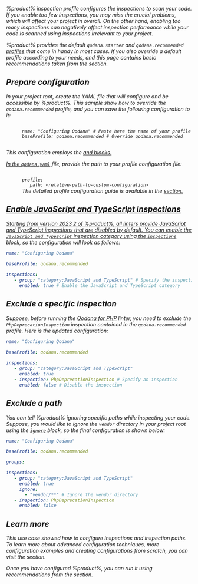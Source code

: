[//]: # (title: Configure Qodana your own way)

<var name="wiki-glob" value="https://en.wikipedia.org/wiki/Glob_(programming)"/>
<var name="idea-scopes" value="https://www.jetbrains.com/help/idea/scope-language-syntax-reference.html"/>

%product% inspection profile configures the inspections to scan your code. If you enable too few inspections, you may 
miss the crucial problems, which will affect your project in overall. On the other hand, enabling too many inspections 
can negatively affect inspection performance while your code is scanned using inspections irrelevant to your project. 

%product% provides the default `qodana.starter` and `qodana.recommended` [profiles](inspection-profiles.md#Default+profiles) that come in handy in most 
cases. If you also override a default profile according to your needs, and this page contains basic recommendations 
taken from the [](custom-profiles.md) section.

## Prepare configuration

<procedure>
   <step>
      <p>In your project root, create the YAML file that will configure and be accessible by %product%. This sample show 
      how to override the <code>qodana.recommended</code> profile, and you can save the following configuration to it:</p>
      <code style="block" lang="yaml">
      name: "Configuring Qodana" # Paste here the name of your profile
      baseProfile: qodana.recommended # Override qodana.recommended
      </code>
      <p>This configuration employs the <a href="custom-profiles.md" anchor="name"/> and 
         <a href="custom-profiles.md" anchor="baseProfile"/> blocks.</p>
   </step>
   <step>
      <p>In the <a href="qodana-yaml.md"><code>qodana.yaml</code></a> file, provide the path to your profile configuration file:</p> 
      <code style="block" lang="yaml">
      profile:
         path: &lt;relative-path-to-custom-configuration&gt;
      </code>
      <tip>The detailed profile configuration guide is available in the <a href="custom-profiles.md"/> section.</tip>
   </step>
</procedure>

## Enable JavaScript and TypeScript inspections

Starting from version 2023.2 of %product%, all linters provide JavaScript and TypeScript inspections that are disabled 
by default. You can enable the `JavaScript and TypeScript` inspection category using the 
[`inspections`](custom-profiles.md#inspections-group) block, so the configuration will look as follows:

```yaml
name: "Configuring Qodana" 
    
baseProfile: qodana.recommended

inspections:
   - group: "category:JavaScript and TypeScript" # Specify the inspection category
     enabled: true # Enable the JavaScript and TypeScript category
```

## Exclude a specific inspection

Suppose, before running the [Qodana for PHP](qodana-php.md) linter, you need to exclude the `PhpDeprecationInspection` 
inspection contained in the `qodana.recommended` profile. Here is the updated configuration:

```yaml
name: "Configuring Qodana"
    
baseProfile: qodana.recommended

inspections:
   - group: "category:JavaScript and TypeScript"
     enabled: true
   - inspection: PhpDeprecationInspection # Specify an inspection
     enabled: false # Disable the inspection
```

## Exclude a path

You can tell %product% ignoring specific paths while inspecting your code. Suppose, you would like to ignore the 
`vendor` directory in your project root using the [`ignore`](custom-profiles.md#inspections-group) block, so the final 
configuration is shown below:

```yaml
name: "Configuring Qodana"

baseProfile: qodana.recommended

groups:

inspections:
   - group: "category:JavaScript and TypeScript"
     enabled: true
     ignore:
       - "vendor/**" # Ignore the vendor directory
   - inspection: PhpDeprecationInspection
     enabled: false
```

## Learn more

This use case showed how to configure inspections and inspection paths. To learn more about advanced configuration
techniques, more configuration examples and creating configurations from scratch, you can visit the [](custom-profiles.md) section.

Once you have configured %product%, you can run it using recommendations from the [](Quick-start.xml) section.
